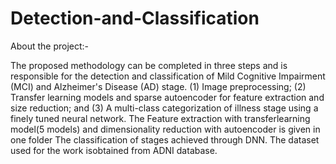 # Detection-and-Classification


About the project:-

The proposed methodology can be completed in three steps and is responsible for the detection and classification of Mild Cognitive Impairment (MCI)  and  Alzheimer's Disease (AD) stage. (1) Image preprocessing; (2) Transfer learning models and sparse autoencoder for feature extraction and size reduction; and (3) A multi-class categorization of illness stage using a finely tuned neural network. 
The Feature extraction with transferlearning model(5 models) and dimensionality reduction with autoencoder is given in one folder
The classification of stages achieved through DNN.
The dataset used for the work isobtained from ADNI database.
